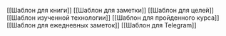[[Шаблон для книги]]
[[Шаблон для заметки]]
[[Шаблон для целей]]
[[Шаблон изученной технологии]]
[[Шаблон для пройденного курса]]
[[Шаблон для ежедневных заметок]]
[[Шаблон для Telegram]]





